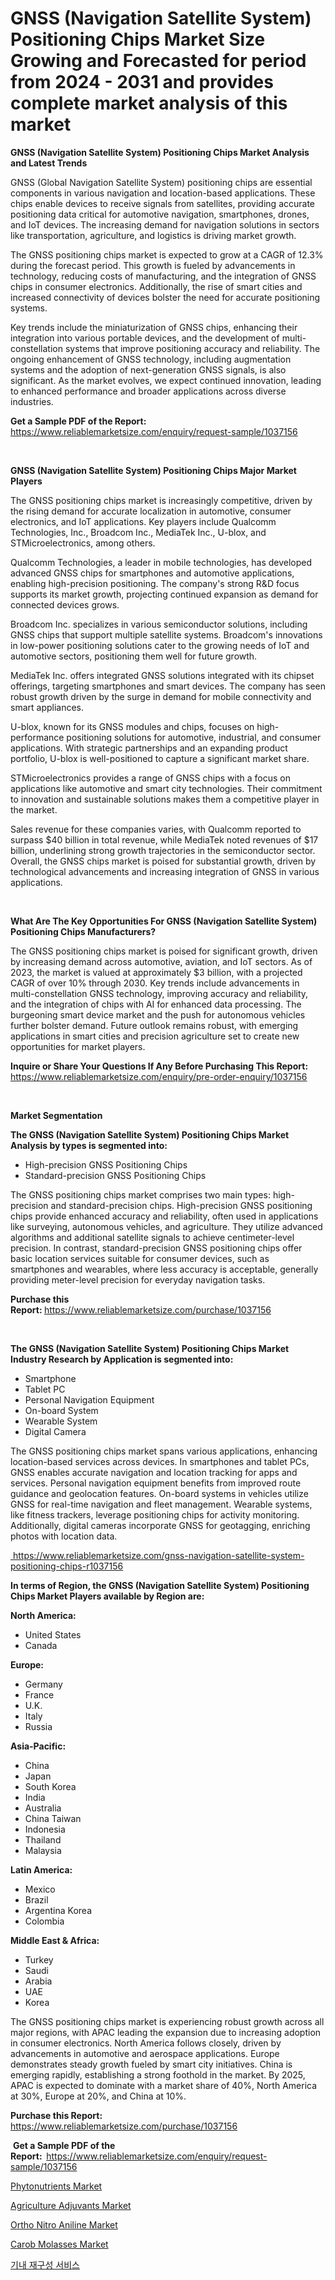 <p><h1>GNSS (Navigation Satellite System) Positioning Chips Market Size Growing and Forecasted for period from 2024 - 2031 and provides complete market analysis of this market</h1></p><p><strong>GNSS (Navigation Satellite System) Positioning Chips Market Analysis and Latest Trends</strong></p>
<p><p>GNSS (Global Navigation Satellite System) positioning chips are essential components in various navigation and location-based applications. These chips enable devices to receive signals from satellites, providing accurate positioning data critical for automotive navigation, smartphones, drones, and IoT devices. The increasing demand for navigation solutions in sectors like transportation, agriculture, and logistics is driving market growth.</p><p>The GNSS positioning chips market is expected to grow at a CAGR of 12.3% during the forecast period. This growth is fueled by advancements in technology, reducing costs of manufacturing, and the integration of GNSS chips in consumer electronics. Additionally, the rise of smart cities and increased connectivity of devices bolster the need for accurate positioning systems. </p><p>Key trends include the miniaturization of GNSS chips, enhancing their integration into various portable devices, and the development of multi-constellation systems that improve positioning accuracy and reliability. The ongoing enhancement of GNSS technology, including augmentation systems and the adoption of next-generation GNSS signals, is also significant. As the market evolves, we expect continued innovation, leading to enhanced performance and broader applications across diverse industries.</p></p>
<p><strong>Get a Sample PDF of the Report:&nbsp;</strong> <a href="https://www.reliablemarketsize.com/enquiry/request-sample/1037156">https://www.reliablemarketsize.com/enquiry/request-sample/1037156</a></p>
<p>&nbsp;</p>
<p><strong>GNSS (Navigation Satellite System) Positioning Chips Major Market Players</strong></p>
<p><p>The GNSS positioning chips market is increasingly competitive, driven by the rising demand for accurate localization in automotive, consumer electronics, and IoT applications. Key players include Qualcomm Technologies, Inc., Broadcom Inc., MediaTek Inc., U-blox, and STMicroelectronics, among others.</p><p>Qualcomm Technologies, a leader in mobile technologies, has developed advanced GNSS chips for smartphones and automotive applications, enabling high-precision positioning. The company's strong R&D focus supports its market growth, projecting continued expansion as demand for connected devices grows.</p><p>Broadcom Inc. specializes in various semiconductor solutions, including GNSS chips that support multiple satellite systems. Broadcom's innovations in low-power positioning solutions cater to the growing needs of IoT and automotive sectors, positioning them well for future growth.</p><p>MediaTek Inc. offers integrated GNSS solutions integrated with its chipset offerings, targeting smartphones and smart devices. The company has seen robust growth driven by the surge in demand for mobile connectivity and smart appliances.</p><p>U-blox, known for its GNSS modules and chips, focuses on high-performance positioning solutions for automotive, industrial, and consumer applications. With strategic partnerships and an expanding product portfolio, U-blox is well-positioned to capture a significant market share.</p><p>STMicroelectronics provides a range of GNSS chips with a focus on applications like automotive and smart city technologies. Their commitment to innovation and sustainable solutions makes them a competitive player in the market.</p><p>Sales revenue for these companies varies, with Qualcomm reported to surpass $40 billion in total revenue, while MediaTek noted revenues of $17 billion, underlining strong growth trajectories in the semiconductor sector. Overall, the GNSS chips market is poised for substantial growth, driven by technological advancements and increasing integration of GNSS in various applications.</p></p>
<p>&nbsp;</p>
<p><strong>What Are The Key Opportunities For GNSS (Navigation Satellite System) Positioning Chips Manufacturers?</strong></p>
<p><p>The GNSS positioning chips market is poised for significant growth, driven by increasing demand across automotive, aviation, and IoT sectors. As of 2023, the market is valued at approximately $3 billion, with a projected CAGR of over 10% through 2030. Key trends include advancements in multi-constellation GNSS technology, improving accuracy and reliability, and the integration of chips with AI for enhanced data processing. The burgeoning smart device market and the push for autonomous vehicles further bolster demand. Future outlook remains robust, with emerging applications in smart cities and precision agriculture set to create new opportunities for market players.</p></p>
<p><strong>Inquire or Share Your Questions If Any Before Purchasing This Report:</strong> <a href="https://www.reliablemarketsize.com/enquiry/pre-order-enquiry/1037156">https://www.reliablemarketsize.com/enquiry/pre-order-enquiry/1037156</a></p>
<p>&nbsp;</p>
<p><strong>Market Segmentation</strong></p>
<p><strong>The GNSS (Navigation Satellite System) Positioning Chips Market Analysis by types is segmented into:</strong></p>
<p><ul><li>High-precision GNSS Positioning Chips</li><li>Standard-precision GNSS Positioning Chips</li></ul></p>
<p><p>The GNSS positioning chips market comprises two main types: high-precision and standard-precision chips. High-precision GNSS positioning chips provide enhanced accuracy and reliability, often used in applications like surveying, autonomous vehicles, and agriculture. They utilize advanced algorithms and additional satellite signals to achieve centimeter-level precision. In contrast, standard-precision GNSS positioning chips offer basic location services suitable for consumer devices, such as smartphones and wearables, where less accuracy is acceptable, generally providing meter-level precision for everyday navigation tasks.</p></p>
<p><strong>Purchase this Report:&nbsp;</strong><a href="https://www.reliablemarketsize.com/purchase/1037156">https://www.reliablemarketsize.com/purchase/1037156</a></p>
<p>&nbsp;</p>
<p><strong>The GNSS (Navigation Satellite System) Positioning Chips Market Industry Research by Application is segmented into:</strong></p>
<p><ul><li>Smartphone</li><li>Tablet PC</li><li>Personal Navigation Equipment</li><li>On-board System</li><li>Wearable System</li><li>Digital Camera</li></ul></p>
<p><p>The GNSS positioning chips market spans various applications, enhancing location-based services across devices. In smartphones and tablet PCs, GNSS enables accurate navigation and location tracking for apps and services. Personal navigation equipment benefits from improved route guidance and geolocation features. On-board systems in vehicles utilize GNSS for real-time navigation and fleet management. Wearable systems, like fitness trackers, leverage positioning chips for activity monitoring. Additionally, digital cameras incorporate GNSS for geotagging, enriching photos with location data.</p></p>
<p><a href="https://www.reliablemarketsize.com/gnss-navigation-satellite-system-positioning-chips-r1037156">&nbsp;https://www.reliablemarketsize.com/gnss-navigation-satellite-system-positioning-chips-r1037156</a></p>
<p><strong>In terms of Region, the GNSS (Navigation Satellite System) Positioning Chips Market Players available by Region are:</strong></p>
<p>
    <p> <strong> North America: </strong>
        <ul>
            <li>United States</li>
            <li>Canada</li>
        </ul>
        </p> 
    <p> <strong> Europe: </strong>
        <ul>
            <li>Germany</li>
            <li>France</li>
            <li>U.K.</li>
            <li>Italy</li>
            <li>Russia</li>
        </ul>
        </p> 
    <p> <strong> Asia-Pacific: </strong>
        <ul>
            <li>China</li>
            <li>Japan</li>
            <li>South Korea</li>
            <li>India</li>
            <li>Australia</li>
            <li>China Taiwan</li>
            <li>Indonesia</li>
            <li>Thailand</li>
            <li>Malaysia</li>
        </ul>
        </p> 
    <p> <strong> Latin America: </strong>
        <ul>
            <li>Mexico</li>
            <li>Brazil</li>
            <li>Argentina Korea</li>
            <li>Colombia</li>
        </ul>
        </p> 
    <p> <strong> Middle East & Africa: </strong>
        <ul>
            <li>Turkey</li>
            <li>Saudi</li>
            <li>Arabia</li>
            <li>UAE</li>
            <li>Korea</li>
        </ul>
    </p>
    </p>
<p><p>The GNSS positioning chips market is experiencing robust growth across all major regions, with APAC leading the expansion due to increasing adoption in consumer electronics. North America follows closely, driven by advancements in automotive and aerospace applications. Europe demonstrates steady growth fueled by smart city initiatives. China is emerging rapidly, establishing a strong foothold in the market. By 2025, APAC is expected to dominate with a market share of 40%, North America at 30%, Europe at 20%, and China at 10%.</p></p>
<p><strong>Purchase this Report: </strong><a href="https://www.reliablemarketsize.com/purchase/1037156">https://www.reliablemarketsize.com/purchase/1037156</a></p>
<p>&nbsp;<strong>Get a Sample PDF of the Report:&nbsp;&nbsp;</strong><a href="https://www.reliablemarketsize.com/enquiry/request-sample/1037156">https://www.reliablemarketsize.com/enquiry/request-sample/1037156</a></p>
<p><strong></strong></p>
<p><p><a href="https://www.linkedin.com/pulse/strategic-roadmap-global-phytonutrients-market-insights-opportunities-7q8wc?trackingId=MWsWv5DoSxavkxDtNMi14Q%3D%3D">Phytonutrients Market</a></p><p><a href="https://www.linkedin.com/pulse/agriculture-adjuvants-market-share-analysis-growth-trends-w2cte?trackingId=0akUWVQ%2FRvqRFWpp339GZQ%3D%3D">Agriculture Adjuvants Market</a></p><p><a href="https://issuu.com/reportprime-2/docs/ortho-nitro-aniline-market-size-203_1203dbbdc8f3bc">Ortho Nitro Aniline Market</a></p><p><a href="https://issuu.com/reportprime-2/docs/carob-molasses-market-size-2030.ppt_6d00586352a275">Carob Molasses Market</a></p><p><a href="https://medium.com/@serenitywlt52/%EC%84%B8%EA%B3%84-cabin-reconfiguration-service-market-%EC%9D%80-2024%EC%97%90%EC%84%9C-2031%EB%A1%9C-%EC%97%B0%ED%8F%89%EA%B7%A0-%EC%A6%9D%EA%B0%80%EC%9C%A8%EC%9D%84-%EB%B3%B4%EC%9D%BC-%EA%B2%83%EC%9C%BC%EB%A1%9C-%EC%98%88%EC%83%81%EB%90%A9%EB%8B%88%EB%8B%A4-1d4ea639d514">기내 재구성 서비스</a></p></p>